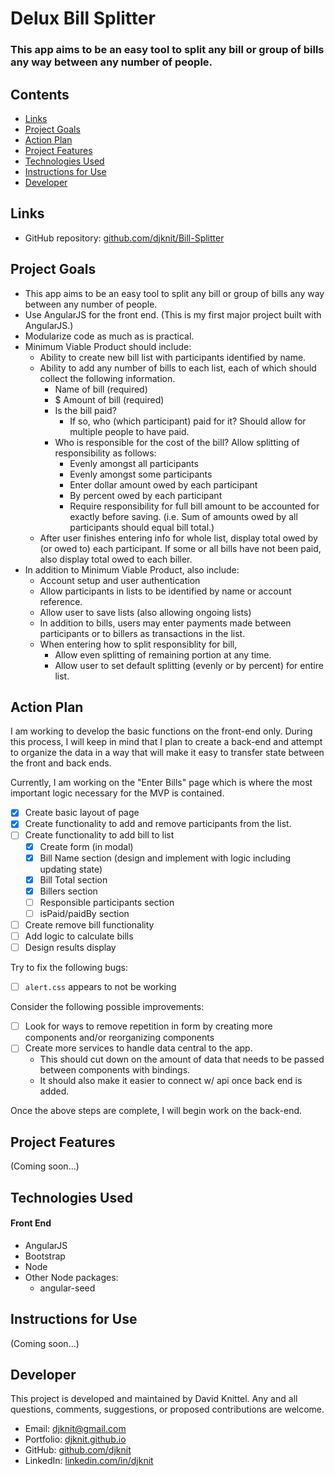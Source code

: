 # Delux Bill Splitter

### This app aims to be an easy tool to split any bill or group of bills any way between any number of people.

## Contents
* [Links](#links)
* [Project Goals](#project-goals)
* [Action Plan](#action-plan)
* [Project Features](#project-features)
* [Technologies Used](#technologies-used)
* [Instructions for Use](#instructions-for-use)
* [Developer](#developer)

## Links
* GitHub repository: [github.com/djknit/Bill-Splitter](https://github.com/djknit/Delux-Bill-Splitter)

## Project Goals
* This app aims to be an easy tool to split any bill or group of bills any way between any number of people.
* Use AngularJS for the front end. (This is my first major project built with AngularJS.)
* Modularize code as much as is practical.
* Minimum Viable Product should include:
  * Ability to create new bill list with participants identified by name.
  * Ability to add any number of bills to each list, each of which should collect the following information.
    * Name of bill (required)
    * $ Amount of bill (required)
    * Is the bill paid?
      * If so, who (which participant) paid for it? Should allow for multiple people to have paid.
    * Who is responsible for the cost of the bill? Allow splitting of responsibility as follows:
      * Evenly amongst all participants
      * Evenly amongst some participants
      * Enter dollar amount owed by each participant
      * By percent owed by each participant
      * Require responsibility for full bill amount to be accounted for exactly before saving. (i.e. Sum of amounts owed by all participants should equal bill total.)
  * After user finishes entering info for whole list, display total owed by (or owed to) each participant. If some or all bills have not been paid, also display total owed to each biller.
* In addition to Minimum Viable Product, also include:
  * Account setup and user authentication
  * Allow participants in lists to be identified by name or account reference.
  * Allow user to save lists (also allowing ongoing lists)
  * In addition to bills, users may enter payments made between participants or to billers as transactions in the list.
  * When entering how to split responsiblity for bill,
    * Allow even splitting of remaining portion at any time.
    * Allow user to set default splitting (evenly or by percent) for entire list.

## Action Plan
I am working to develop the basic functions on the front-end only. During this process, I will keep in mind that I plan to create a back-end and attempt to organize the data in a way that will make it easy to transfer state between the front and back ends.

Currently, I am working on the "Enter Bills" page which is where the most important logic necessary for the MVP is contained.

* [x] Create basic layout of page
* [x] Create functionality to add and remove participants from the list.
* [ ] Create functionality to add bill to list
  * [x] Create form (in modal)
  * [x] Bill Name section (design and implement with logic including updating state)
  * [x] Bill Total section
  * [x] Billers section
  * [ ] Responsible participants section
  * [ ] isPaid/paidBy section
* [ ] Create remove bill functionality
* [ ] Add logic to calculate bills
* [ ] Design results display

Try to fix the following bugs:

* [ ] `alert.css` appears to not be working

Consider the following possible improvements:

* [ ] Look for ways to remove repetition in form by creating more components and/or reorganizing components
* [ ] Create more services to handle data central to the app.
  * This should cut down on the amount of data that needs to be passed between components with bindings.
  * It should also make it easier to connect w/ api once back end is added.

Once the above steps are complete, I will begin work on the back-end.

## Project Features
(Coming soon...)

## Technologies Used
#### Front End
* AngularJS
* Bootstrap
* Node
* Other Node packages:
  * angular-seed

## Instructions for Use
(Coming soon...)

## Developer
This project is developed and maintained by David Knittel. Any and all questions, comments, suggestions, or proposed contributions are welcome.
* Email: [djknit@gmail.com](mailto:djknit@gmail.com)
* Portfolio: [djknit.github.io](https://djknit.github.io/)
* GitHub: [github.com/djknit](https://github.com/djknit)
* LinkedIn: [linkedin.com/in/djknit](https://www.linkedin.com/in/djknit/)